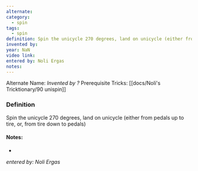 ```yaml
---
alternate: 
category:
  - spin
tags:
  - spin
definition: Spin the unicycle 270 degrees, land on unicycle (either from pedals up to tire, or, from tire down to pedals)
invented by: 
year: NaN
video link: 
entered by: Noli Ergas
notes: 
---
```

Alternate Name: 
*Invented by ?*
Prerequisite Tricks: [[docs/Noli's Tricktionary/90 unispin]]

### Definition
Spin the unicycle 270 degrees, land on unicycle (either from pedals up to tire, or, from tire down to pedals)


#### Notes:
- 
*entered by: Noli Ergas*

